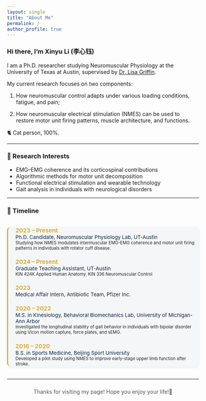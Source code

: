 ```yaml
---
layout: single
title: "About Me"
permalink: /
author_profile: true
---
```

<style>
.page__content {
  background-color: #f9fafc;     /* 柔和浅蓝灰底 */
  color: #0b2545;                /* 主体文字深蓝 */
  font-family: "Helvetica Neue", "Roboto", sans-serif;
  padding: 2rem;
  border-radius: 16px;
  box-shadow: 0 3px 10px rgba(11,37,69,0.08);
}

.page__content h1,
.page__content h2,
.page__content h3 {
  color: #0b2545;
  border-bottom: 2px solid rgba(212,175,55,0.35);
  padding-bottom: 0.3rem;
  margin-top: 2rem;
  font-weight: 600;
}

.page__content a {
  color: #d4af37;
  text-decoration: none;
  transition: all 0.25s ease-in-out;
}
.page__content a:hover {
  color: #f0c85d;
  text-shadow: 0 0 6px rgba(212,175,55,0.6);
}

.page__content hr {
  border: none;
  border-top: 1.5px solid rgba(11,37,69,0.15);
  margin: 1.5rem 0;
}

.page__content img {
  border-radius: 14px;
  box-shadow: 0 3px 8px rgba(11,37,69,0.1);
  border: 2px solid rgba(212,175,55,0.4);
  margin: 1rem 0;
}

.page__content ul {
  margin-left: 1.5rem;
  font-size: 0.95rem;
  line-height: 1.6;
}

.page__content p:last-child {
  color: #555;
  font-size: 0.9rem;
  text-align: center;
}
</style>
<div class="about-text">

### Hi there, I’m **Xinyu Li (李心钰)**

I am a Ph.D. researcher studying Neuromuscular Physiology at the University of Texas at Austin, supervised by [Dr. Lisa Griffin](https://sites.edb.utexas.edu/nmus/).  

My current research focuses on two components:

1. How neuromuscular control adapts under various loading conditions, fatigue, and pain;
   
2. How neuromuscular electrical stimulation (NMES) can be used to restore motor unit firing patterns, muscle architecture, and functions.

🐈 Cat person, 100%.

---

### 🧠 Research Interests
- EMG–EMG coherence and its corticospinal contributions
- Algorithmic methods for motor unit decomposition
- Functional electrical stimulation and wearable technology  
- Gait analysis in individuals with neurological disorders 

---

### 🧭 Timeline

<style>
.timeline-container {
  border-left: 3px solid #d4af37;
  padding-left: 1.2rem;
  margin: 2rem 0;
  background: rgba(11,37,69,0.03);
  border-radius: 10px;
  box-shadow: 0 2px 6px rgba(11,37,69,0.08);
}

.timeline-item {
  margin-bottom: 1.2rem;
  transition: all 0.25s ease-in-out;
  font-size: 0.7rem; /
  line-height: 1.6;
  color: #222;
}


.timeline-item strong {
  font-size: 0.95rem;
  color: #d4af37;
  transition: all 0.25s ease-in-out;
}


.timeline-item:hover strong {
  color: #f0c85d;
  text-shadow: 0 0 6px rgba(212,175,55,0.7);
}
.timeline-item:hover {
  transform: translateX(4px);
}


.timeline-item span {
  font-size: 0.83rem;
  color: #0b2545;
  font-weight: 400;
}
</style>

<div class="timeline-container">

  <p class="timeline-item">
    <strong>2023 – Present</strong><br>
    <span>Ph.D. Candidate, Neuromuscular Physiology Lab, UT-Austin</span><br>
    Studying how NMES modulates intermuscular EMG-EMG coherence and motor unit firing patterns in individuals with rotator cuff disease.
  </p>
  
  <p class="timeline-item">
    <strong>2024 – Present</strong><br>
    <span>Graduate Teaching Assistant, UT-Austin</span><br>
    KIN 424K Applied Human Anatomy, KIN 336 Neuromuscular Control
  </p>

  <p class="timeline-item">
    <strong>2023</strong><br>
    <span>Medical Affair Intern, Antibiotic Team, Pfizer Inc.</span><br>
  </p>

  <p class="timeline-item">
    <strong>2020 – 2022</strong><br>
    <span>M.S. in Kinesiology, Behavioral Biomechanics Lab, University of Michigan-Ann Arbor</span><br>
    Investigated the longitudinal stability of gait behavior in individuals with bipolar disorder using Vicon motion capture, force plates, and sEMG.
  </p>

  <p class="timeline-item">
    <strong>2016 – 2020</strong><br>
    <span>B.S. in Sports Medicine, Beijing Sport University</span><br>
    Developed a pilot study using NMES to improve early-stage upper limb function after stroke.
  </p>

</div>

---

<p style="text-align:center; font-size:14px; color:#555; margin-top:1.5rem;">
Thanks for visiting my page! Hope you enjoy your life!🎐
</p>

</div>

